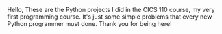 Hello,
These are the Python projects I did in the CICS 110 course, my very first programming course.
It's just some simple problems that every new Python programmer must done.
Thank you for being here!
